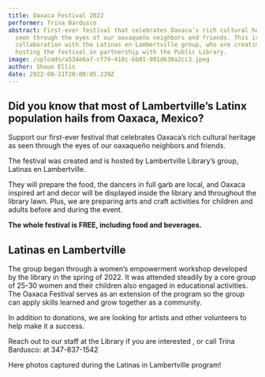 ```yaml
---
title: Oaxaca Festival 2022
performer: Trina Bardusco
abstract: First-ever festival that celebrates Oaxaca’s rich cultural heritage as
  seen through the eyes of our oaxaqueño neighbors and friends. This is a
  collaboration with the Latinas en Lambertville group, who are creating and
  hosting the festival in partnership with the Public Library.
image: /uploads/a534e6a7-cf79-418c-bb81-901d630a2cc3.jpeg
author: Shaun Ellis
date: 2022-08-21T20:00:05.239Z
---
```

## **Did you know that most of Lambertville’s Latinx population hails from Oaxaca, Mexico?**

Support our first-ever festival that celebrates Oaxaca’s rich cultural heritage as seen through the eyes of our oaxaqueño neighbors and friends.

The festival was created and is hosted by Lambertville Library’s group, Latinas en Lambertville.

They will prepare the food, the dancers in full garb are local, and Oaxaca inspired art and decor will be displayed inside the library and throughout the library lawn. Plus, we are preparing arts and craft activities for children and adults before and during the event.

**The whole festival is FREE, including food and beverages.**

## Latinas en Lambertville

The group began through a women’s empowerment workshop developed by the library in the spring of 2022. It was attended steadily by a core group of 25-30 women and their children also engaged in educational activities. The Oaxaca Festival serves as an extension of the program so the group can apply skills learned and grow together as a community.

In addition to donations, we are looking for artists and other volunteers to help make it a success.

Reach out to our staff at the Library if you are interested , or call Trina Bardusco: at 347-837-1542

Here photos captured during the Latinas in Lambertville program!